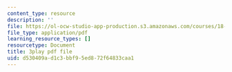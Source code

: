 ```yaml
---
content_type: resource
description: ''
file: https://ol-ocw-studio-app-production.s3.amazonaws.com/courses/18-01sc-single-variable-calculus-fall-2010/d530409ad1c3bbf95ed872f64833caa1_zsKdRjP91Fs.pdf
file_type: application/pdf
learning_resource_types: []
resourcetype: Document
title: 3play pdf file
uid: d530409a-d1c3-bbf9-5ed8-72f64833caa1
---
```

